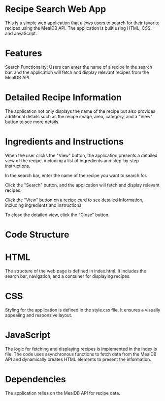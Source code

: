 # Recipe Search Web App
This is a simple web application that allows users to search for their favorite recipes using the MealDB API. The application is built using HTML, CSS, and JavaScript.

# Features
Search Functionality: Users can enter the name of a recipe in the search bar, and the application will fetch and display relevant recipes from the MealDB API.

# Detailed Recipe Information
The application not only displays the name of the recipe but also provides additional details such as the recipe image, area, category, and a "View" button to see more details.

# Ingredients and Instructions 
When the user clicks the "View" button, the application presents a detailed view of the recipe, including a list of ingredients and step-by-step instructions.



In the search bar, enter the name of the recipe you want to search for.

Click the "Search" button, and the application will fetch and display relevant recipes.

Click the "View" button on a recipe card to see detailed information, including ingredients and instructions.

To close the detailed view, click the "Close" button.

# Code Structure
# HTML
The structure of the web page is defined in index.html. It includes the search bar, navigation, and a container for displaying recipes.

# CSS
Styling for the application is defined in the style.css file. It ensures a visually appealing and responsive layout.

# JavaScript
The logic for fetching and displaying recipes is implemented in the index.js file. The code uses asynchronous functions to fetch data from the MealDB API and dynamically creates HTML elements to present the information.

# Dependencies
The application relies on the MealDB API for recipe data.

